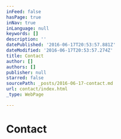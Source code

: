 ```yaml
---
inFeed: false
hasPage: true
inNav: true
inLanguage: null
keywords: []
description: ''
datePublished: '2016-06-17T20:53:57.881Z'
dateModified: '2016-06-17T20:53:57.274Z'
title: Contact
author: []
authors: []
publisher: null
starred: false
sourcePath: _posts/2016-06-17-contact.md
url: contact/index.html
_type: WebPage

---
```

# Contact